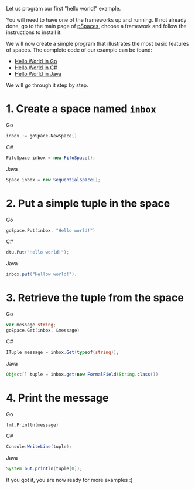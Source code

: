 Let us program our first "hello world!" example.

You will need to have one of the frameworks up and running. If not already done, go to the main page of [pSpaces](../), choose a framework and follow the instructions to install it. 

We will now create a simple program that illustrates the most basic features of spaces. The complete code of our example can be found:
- [Hello World in Go](https://github.com/pSpaces/goSpace/blob/master/examples/HelloWorld/main.go)
- [Hello World in C#](https://github.com/pSpaces/dotSpace-Examples/blob/master/HelloWorld/Program.cs)
- [Hello World in Java](https://github.com/pSpaces/jSpace/blob/master/examples/HelloWorld/src/main/java/org/jspace/examples/helloworld/HelloWorld.java)

We will go through it step by step.

# 1. Create a space named `inbox`

Go
```go
inbox := goSpace.NewSpace()
``` 
C#
```cs
FifoSpace inbox = new FifoSpace();
```
Java
```java
Space inbox = new SequentialSpace();
```

# 2. Put a simple tuple in the space

Go
```go
goSpace.Put(inbox, "Hello world!")
```
C#
```cs
dtu.Put("Hello world!");
```
Java
```java
inbox.put("Hellow world!");
```

# 3. Retrieve the tuple from the space

Go
```go
var message string;
goSpace.Get(inbox, &message)
```
C#
```cs
ITuple message = inbox.Get(typeof(string));
```
Java
```java
Object[] tuple = inbox.get(new FormalField(String.class())
```

# 4. Print the message

Go
```go
fmt.Println(message)
```
C#
```cs
Console.WriteLine(tuple);
```
Java
```java
System.out.println(tuple[0]);
```

If you got it, you are now ready for more examples :)

